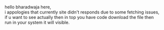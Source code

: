 hello bharadwaja here, <br>
i appologies that currently site didn't responds due to some fetching issues,<br>
if u want to see actually then in top you have code download the file then run in your system it will visible.
